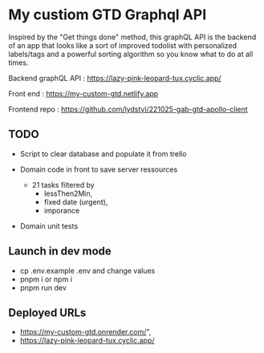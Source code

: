 # My custiom GTD Graphql API

Inspired by the "Get things done" method, this graphQL API is the backend of an app that looks like a sort of improved todolist with personalized labels/tags and a powerful sorting algorithm so you know what to do at all times.

Backend graphQL API : https://lazy-pink-leopard-tux.cyclic.app/

Front end : https://my-custom-gtd.netlify.app

Frontend repo : https://github.com/lydstyl/221025-gab-gtd-apollo-client

## TODO

-   Script to clear database and populate it from trello
-   Domain code in front to save server ressources

    -   21 tasks filtered by
        -   lessThen2Min,
        -   fixed date (urgent),
        -   imporance

-   Domain unit tests

## Launch in dev mode

-   cp .env.example .env and change values
-   pnpm i or npm i
-   pnpm run dev

## Deployed URLs

-   https://my-custom-gtd.onrender.com/",
-   https://lazy-pink-leopard-tux.cyclic.app/
